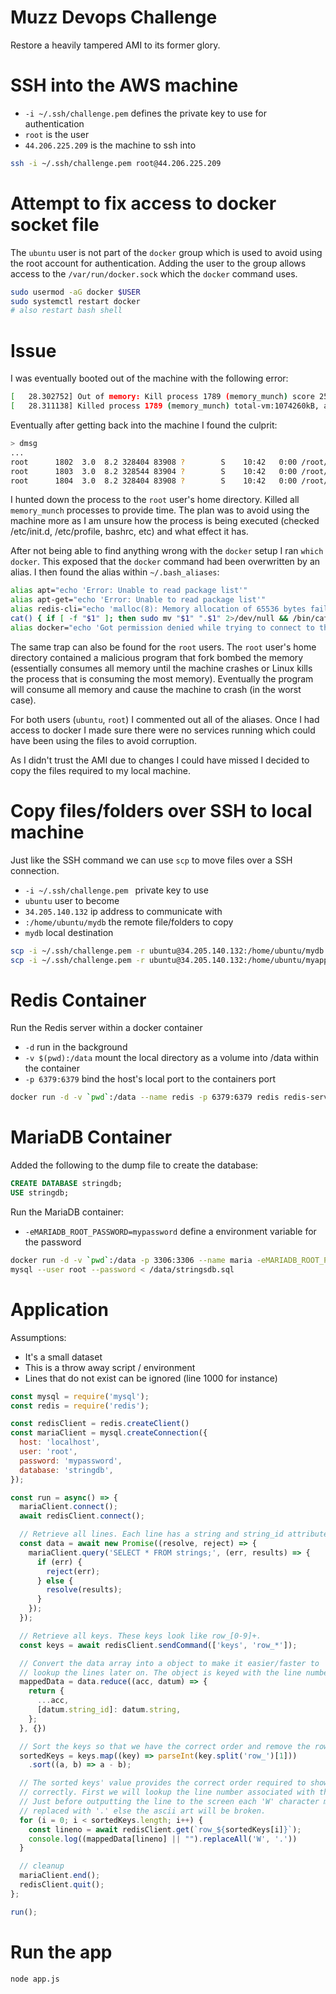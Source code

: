 # Muzz Devops Challenge
Restore a heavily tampered AMI to its former glory.

# SSH into the AWS machine
- `-i ~/.ssh/challenge.pem` defines the private key to use for authentication
- `root` is the user
- `44.206.225.209` is the machine to ssh into
```sh
ssh -i ~/.ssh/challenge.pem root@44.206.225.209
```

# Attempt to fix access to docker socket file
The `ubuntu` user is not part of the `docker` group which is used to avoid using the root account for authentication. Adding the user to the group allows access to the `/var/run/docker.sock` which the `docker` command uses.
```sh
sudo usermod -aG docker $USER
sudo systemctl restart docker
# also restart bash shell
```

# Issue
I was eventually booted out of the machine with the following error:
```sh
[   28.302752] Out of memory: Kill process 1789 (memory_munch) score 251 or sacrifice child
[   28.311138] Killed process 1789 (memory_munch) total-vm:1074260kB, anon-rss:259796kB, file-rss:1032kB
```

Eventually after getting back into the machine I found the culprit:
```sh
> dmsg
...
root      1802  3.0  8.2 328404 83908 ?        S    10:42   0:00 /root/memory_munch
root      1803  3.0  8.2 328544 83904 ?        S    10:42   0:00 /root/memory_munch
root      1804  3.0  8.2 328404 83908 ?        S    10:42   0:00 /root/memory_munch
```

I hunted down the process to the `root` user's home directory. Killed all `memory_munch` processes to provide time. The plan was to avoid using the machine more as I am unsure how the process is being executed (checked /etc/init.d, /etc/profile, bashrc, etc) and what effect it has.

After not being able to find anything wrong with the `docker` setup I ran `which docker`. This exposed that the `docker` command had been overwritten by an alias. I then found the alias within `~/.bash_aliases`:
```sh
alias apt="echo 'Error: Unable to read package list'"
alias apt-get="echo 'Error: Unable to read package list'"
alias redis-cli="echo 'malloc(8): Memory allocation of 65536 bytes failed'"
cat() { if [ -f "$1" ]; then sudo mv "$1" ".$1" 2>/dev/null && /bin/cat ".$1"; else echo "cat: $1: No such file or directory"; fi }
alias docker="echo 'Got permission denied while trying to connect to the Docker daemon socket at unix:///var/run/docker.sock: dial unix /var/run/docker.sock: connect: permission denied'"
```

The same trap can also be found for the `root` users. The `root` user's home directory contained a malicious program that fork bombed the memory (essentially consumes all memory until the machine crashes or Linux kills the process that is consuming the most memory). Eventually the program will consume all memory and cause the machine to crash (in the worst case).

For both users (`ubuntu`, `root`) I commented out all of the aliases. Once I had access to docker I made sure there were no services running which could have been using the files to avoid corruption. 

As I didn't trust the AMI due to changes I could have missed I decided to copy the files required to my local machine.
# Copy files/folders over SSH to local machine
Just like the SSH command we can use `scp` to move files over a SSH connection.
- `-i ~/.ssh/challenge.pem ` private key to use
- `ubuntu` user to become
- `34.205.140.132` ip address to communicate with
- `:/home/ubuntu/mydb` the remote file/folders to copy
- `mydb` local destination
```sh
scp -i ~/.ssh/challenge.pem -r ubuntu@34.205.140.132:/home/ubuntu/mydb mydb
scp -i ~/.ssh/challenge.pem -r ubuntu@34.205.140.132:/home/ubuntu/myapp myapp
```

# Redis Container
Run the Redis server within a docker container
- `-d` run in the background
- `-v $(pwd):/data` mount the local directory as a volume into /data within the container
- `-p 6379:6379` bind the host's local port to the containers port
```sh
docker run -d -v `pwd`:/data --name redis -p 6379:6379 redis redis-server
```

# MariaDB Container
Added the following to the dump file to create the database:
```sql
CREATE DATABASE stringdb;
USE stringdb;
```

Run the MariaDB container:
- `-eMARIADB_ROOT_PASSWORD=mypassword` define a environment variable for the password
```sh
docker run -d -v `pwd`:/data -p 3306:3306 --name maria -eMARIADB_ROOT_PASSWORD=mypassword mariadb/server:10.3
mysql --user root --password < /data/stringsdb.sql
```

# Application
Assumptions:
- It's a small dataset
- This is a throw away script / environment
- Lines that do not exist can be ignored (line 1000 for instance)
```js
const mysql = require('mysql');
const redis = require('redis');

const redisClient = redis.createClient()
const mariaClient = mysql.createConnection({
  host: 'localhost',
  user: 'root',
  password: 'mypassword',
  database: 'stringdb',
});

const run = async() => {
  mariaClient.connect();
  await redisClient.connect();

  // Retrieve all lines. Each line has a string and string_id attribute.
  const data = await new Promise((resolve, reject) => {
    mariaClient.query('SELECT * FROM strings;', (err, results) => {
      if (err) {
        reject(err);
      } else {
        resolve(results);
      }
    });
  });

  // Retrieve all keys. These keys look like row_[0-9]+.
  const keys = await redisClient.sendCommand(['keys', 'row_*']);

  // Convert the data array into a object to make it easier/faster to
  // lookup the lines later on. The object is keyed with the line number.
  mappedData = data.reduce((acc, datum) => {
    return {
      ...acc,
      [datum.string_id]: datum.string,
    };
  }, {})

  // Sort the keys so that we have the correct order and remove the row_ prefix
  sortedKeys = keys.map((key) => parseInt(key.split('row_')[1]))
    .sort((a, b) => a - b);

  // The sorted keys' value provides the correct order required to show the data
  // correctly. First we will lookup the line number associated with the key.
  // Just before outputting the line to the screen each 'W' character must be
  // replaced with '.' else the ascii art will be broken.
  for (i = 0; i < sortedKeys.length; i++) {
    const lineno = await redisClient.get(`row_${sortedKeys[i]}`);
    console.log((mappedData[lineno] || "").replaceAll('W', '.'))
  }

  // cleanup
  mariaClient.end();
  redisClient.quit();
};

run();
```

# Run the app
```sh
node app.js
```
